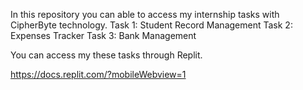 In this repository you can able to access my internship tasks with CipherByte technology.
Task 1: Student Record Management 
Task 2: Expenses Tracker 
Task 3: Bank Management 
 
You can access my these tasks through Replit.

https://docs.replit.com/?mobileWebview=1